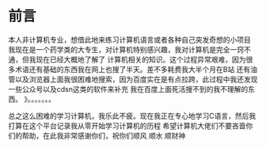 # 前言
本人非计算机专业，想借此地来练习计算机语言或者各种自己突发奇想的小项目
我现在是一个药学类的大专生，对计算机特别感兴趣，我对计算机是完全一窍不通，但我现在已经大概地了解了
计算机相关的知识。这个过程异常艰难，因为很多术语还有基础的东西我在网上也搜了半天。差不多耗费我大半个月在B站
还有油管以及浏览器上面我很困难地搜索，因为百度实在是有点拉跨，此过程中我还发现一些公众号以及cdsn这类的软件来补充
我在百度上面死活搜不到的我不理解的东西。
                    》。。。。。。。
  
  
  
  
  
  总之这么困难的学习计算机，我乐此不疲。现在我正在专心地学习C语言，然后我打算在这个平台记录我从零开始学习计算机的历程
  希望计算机大佬们不要吝啬你们的帮助，在此我非常感谢你们，祝你们顺风 顺水 顺财神 
